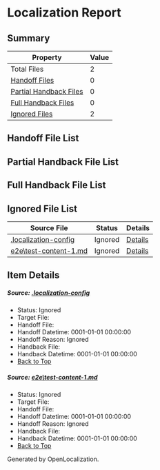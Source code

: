 # <a name='report-top'></a> Localization Report

## Summary
 Property | Value 
 -------- | ----- 
 Total Files | 2
[ Handoff Files ](#handoff-list)| 0
[ Partial Handback Files ](#partial-handback-list)| 0
[ Full Handback Files ](#full-handback-list)| 0
[ Ignored Files ](#ignored-list)| 2

## <a name='handoff-list'></a> Handoff File List

## <a name='partial-handback-list'></a> Partial Handback File List

## <a name='handback-list'></a> Full Handback File List

## <a name='ignored-list'></a> Ignored File List
 Source File | Status | Details 
 ----------- | ------ | ------- 
 [.localization-config](https://github.com/OpenLocalizationTest/oltest/blob/d82eeddcab337f49983bf55bcdfb2c7a165cb23a/.localization-config) | Ignored | [Details](#048a0e657b81f2e30d1cbef1ba533f0de3ca11c40)
 [e2e\test-content-1.md](https://github.com/OpenLocalizationTest/oltest/blob/d82eeddcab337f49983bf55bcdfb2c7a165cb23a/e2e/test-content-1.md) | Ignored | [Details](#e95ba46a6944d097bac52cb8257a64c4e422238b1)

## Item Details
##### <a name='048a0e657b81f2e30d1cbef1ba533f0de3ca11c40'></a> Source: [.localization-config](https://github.com/OpenLocalizationTest/oltest/blob/d82eeddcab337f49983bf55bcdfb2c7a165cb23a/.localization-config)
* Status: Ignored
* Target File: 
* Handoff File: 
* Handoff Datetime: 0001-01-01 00:00:00
* Handoff Reason: Ignored
* Handback File: 
* Handback Datetime: 0001-01-01 00:00:00
* [Back to Top](#report-top)

##### <a name='e95ba46a6944d097bac52cb8257a64c4e422238b1'></a> Source: [e2e\test-content-1.md](https://github.com/OpenLocalizationTest/oltest/blob/d82eeddcab337f49983bf55bcdfb2c7a165cb23a/e2e/test-content-1.md)
* Status: Ignored
* Target File: 
* Handoff File: 
* Handoff Datetime: 0001-01-01 00:00:00
* Handoff Reason: Ignored
* Handback File: 
* Handback Datetime: 0001-01-01 00:00:00
* [Back to Top](#report-top)


Generated by OpenLocalization.
